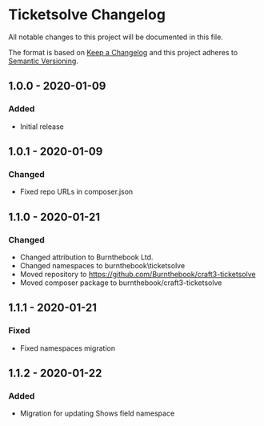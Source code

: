 # Ticketsolve Changelog

All notable changes to this project will be documented in this file.

The format is based on [Keep a Changelog](http://keepachangelog.com/) and this project adheres to [Semantic Versioning](http://semver.org/).

## 1.0.0 - 2020-01-09
### Added
- Initial release

## 1.0.1 - 2020-01-09
### Changed
- Fixed repo URLs in composer.json

## 1.1.0 - 2020-01-21
### Changed
- Changed attribution to Burnthebook Ltd.
- Changed namespaces to burnthebook\ticketsolve
- Moved repository to https://github.com/Burnthebook/craft3-ticketsolve
- Moved composer package to burnthebook/craft3-ticketsolve

## 1.1.1 - 2020-01-21
### Fixed
- Fixed namespaces migration

## 1.1.2 - 2020-01-22
### Added
- Migration for updating Shows field namespace